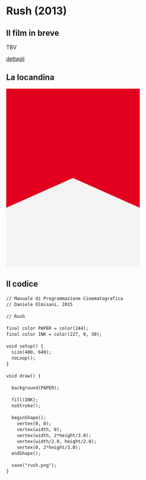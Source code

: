 # Rush (2013)



## Il film in breve
TBV

[dettagli](https://www.imdb.com/title/tt1979320/)

## La locandina
<img src="rush.png"  width="360px" title="Rush">


## Il codice
```processing
// Manuale di Programmazione Cinematografica
// Daniele Olmisani, 2015

// Rush

final color PAPER = color(244);
final color INK = color(227, 0, 30);

void setup() {
  size(480, 640);
  noLoop();
}

void draw() {
  
  background(PAPER);
  
  fill(INK);
  noStroke();
  
  beginShape();
    vertex(0, 0);
    vertex(width, 0);
    vertex(width, 2*height/3.0);
    vertex(width/2.0, height/2.0);
    vertex(0, 2*height/3.0);
  endShape();
  
  save("rush.png");
}
```
